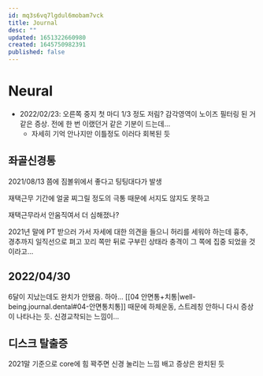 ```yaml
---
id: mq3s6vq7lgdul6mobam7vck
title: Journal
desc: ""
updated: 1651322660980
created: 1645750982391
published: false
---
```


# Neural

- 2022/02/23: 오른쪽 중지 첫 마디 1/3 정도 저림? 감각영역이 노이즈 필터링 된 거 같은 증상. 전에 한 번 이랬던거 같은 기분이 드는데...
  - 자세히 기억 안나지만 이틀정도 이러다 회복된 듯

## 좌골신경통

2021/08/13 쯤에 짐볼위에서 좋다고 팅팅대다가 발생

재택근무 기간에 얼굴 찌그릴 정도의 극통 때문에 서지도 않지도 못하고

재택근무라서 안움직여서 더 심해졌나?

2021년 말에 PT 받으러 가서 자세에 대한 의견을 들으니 허리를 세워야 하는데 흉추, 경추까지 일직선으로 펴고 꼬리 쪽만 뒤로 구부린 상태라 충격이 그 쪽에 집중 되었을 것이라고...

## 2022/04/30

6달이 지났는데도 완치가 안됐음. 하아...
[[04 안면통+치통|well-being.journal.dental#04-안면통치통]] 때문에 하체운동, 스트레칭 안하니 다시 증상이 나타나는 듯. 신경교착되는 느낌이...

## 디스크 탈출증

2021말 기준으로 core에 힘 꽉주면 신경 눌리는 느낌 배고 증상은 완치된 듯
